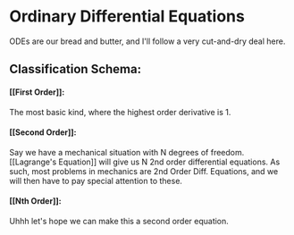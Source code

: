 # Ordinary Differential Equations
ODEs are our bread and butter, and I'll follow a very cut-and-dry deal here. 
## Classification Schema:

#### [[First Order]]:
The most basic kind, where the highest order derivative is 1.

#### [[Second Order]]:
Say we have a mechanical situation with N degrees of freedom. [[Lagrange's Equation]] will give us N 2nd order differential equations. As such, most problems in mechanics are 2nd Order Diff. Equations, and we will then have to pay special attention to these.
#### [[Nth Order]]: 
Uhhh let's hope we can make this a second order equation.